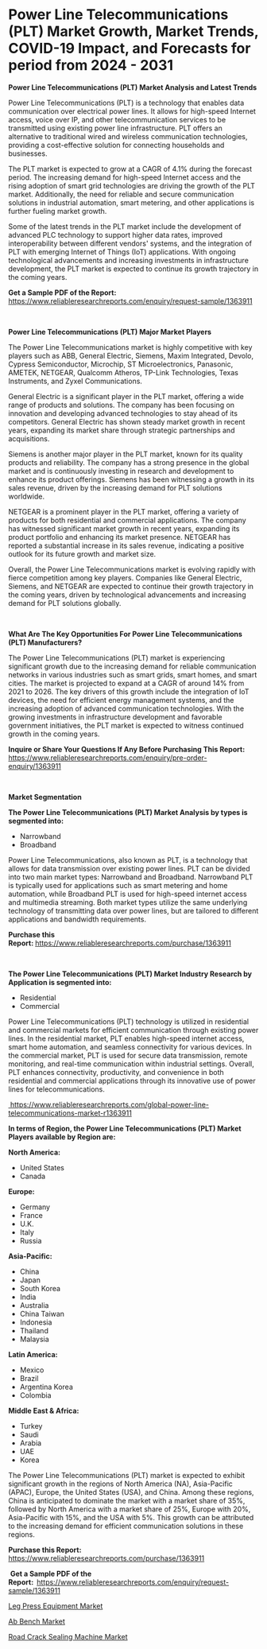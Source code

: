 <p><h1>Power Line Telecommunications (PLT) Market Growth, Market Trends, COVID-19 Impact, and Forecasts for period from 2024 - 2031</h1></p><p><strong>Power Line Telecommunications (PLT) Market Analysis and Latest Trends</strong></p>
<p><p>Power Line Telecommunications (PLT) is a technology that enables data communication over electrical power lines. It allows for high-speed Internet access, voice over IP, and other telecommunication services to be transmitted using existing power line infrastructure. PLT offers an alternative to traditional wired and wireless communication technologies, providing a cost-effective solution for connecting households and businesses.</p><p>The PLT market is expected to grow at a CAGR of 4.1% during the forecast period. The increasing demand for high-speed Internet access and the rising adoption of smart grid technologies are driving the growth of the PLT market. Additionally, the need for reliable and secure communication solutions in industrial automation, smart metering, and other applications is further fueling market growth.</p><p>Some of the latest trends in the PLT market include the development of advanced PLC technology to support higher data rates, improved interoperability between different vendors' systems, and the integration of PLT with emerging Internet of Things (IoT) applications. With ongoing technological advancements and increasing investments in infrastructure development, the PLT market is expected to continue its growth trajectory in the coming years.</p></p>
<p><strong>Get a Sample PDF of the Report:&nbsp;</strong> <a href="https://www.reliableresearchreports.com/enquiry/request-sample/1363911">https://www.reliableresearchreports.com/enquiry/request-sample/1363911</a></p>
<p>&nbsp;</p>
<p><strong>Power Line Telecommunications (PLT) Major Market Players</strong></p>
<p><p>The Power Line Telecommunications market is highly competitive with key players such as ABB, General Electric, Siemens, Maxim Integrated, Devolo, Cypress Semiconductor, Microchip, ST Microelectronics, Panasonic, AMETEK, NETGEAR, Qualcomm Atheros, TP-Link Technologies, Texas Instruments, and Zyxel Communications.</p><p>General Electric is a significant player in the PLT market, offering a wide range of products and solutions. The company has been focusing on innovation and developing advanced technologies to stay ahead of its competitors. General Electric has shown steady market growth in recent years, expanding its market share through strategic partnerships and acquisitions.</p><p>Siemens is another major player in the PLT market, known for its quality products and reliability. The company has a strong presence in the global market and is continuously investing in research and development to enhance its product offerings. Siemens has been witnessing a growth in its sales revenue, driven by the increasing demand for PLT solutions worldwide.</p><p>NETGEAR is a prominent player in the PLT market, offering a variety of products for both residential and commercial applications. The company has witnessed significant market growth in recent years, expanding its product portfolio and enhancing its market presence. NETGEAR has reported a substantial increase in its sales revenue, indicating a positive outlook for its future growth and market size.</p><p>Overall, the Power Line Telecommunications market is evolving rapidly with fierce competition among key players. Companies like General Electric, Siemens, and NETGEAR are expected to continue their growth trajectory in the coming years, driven by technological advancements and increasing demand for PLT solutions globally.</p></p>
<p>&nbsp;</p>
<p><strong>What Are The Key Opportunities For Power Line Telecommunications (PLT) Manufacturers?</strong></p>
<p><p>The Power Line Telecommunications (PLT) market is experiencing significant growth due to the increasing demand for reliable communication networks in various industries such as smart grids, smart homes, and smart cities. The market is projected to expand at a CAGR of around 14% from 2021 to 2026. The key drivers of this growth include the integration of IoT devices, the need for efficient energy management systems, and the increasing adoption of advanced communication technologies. With the growing investments in infrastructure development and favorable government initiatives, the PLT market is expected to witness continued growth in the coming years.</p></p>
<p><strong>Inquire or Share Your Questions If Any Before Purchasing This Report:</strong> <a href="https://www.reliableresearchreports.com/enquiry/pre-order-enquiry/1363911">https://www.reliableresearchreports.com/enquiry/pre-order-enquiry/1363911</a></p>
<p>&nbsp;</p>
<p><strong>Market Segmentation</strong></p>
<p><strong>The Power Line Telecommunications (PLT) Market Analysis by types is segmented into:</strong></p>
<p><ul><li>Narrowband</li><li>Broadband</li></ul></p>
<p><p>Power Line Telecommunications, also known as PLT, is a technology that allows for data transmission over existing power lines. PLT can be divided into two main market types: Narrowband and Broadband. Narrowband PLT is typically used for applications such as smart metering and home automation, while Broadband PLT is used for high-speed internet access and multimedia streaming. Both market types utilize the same underlying technology of transmitting data over power lines, but are tailored to different applications and bandwidth requirements.</p></p>
<p><strong>Purchase this Report:&nbsp;</strong><a href="https://www.reliableresearchreports.com/purchase/1363911">https://www.reliableresearchreports.com/purchase/1363911</a></p>
<p>&nbsp;</p>
<p><strong>The Power Line Telecommunications (PLT) Market Industry Research by Application is segmented into:</strong></p>
<p><ul><li>Residential</li><li>Commercial</li></ul></p>
<p><p>Power Line Telecommunications (PLT) technology is utilized in residential and commercial markets for efficient communication through existing power lines. In the residential market, PLT enables high-speed internet access, smart home automation, and seamless connectivity for various devices. In the commercial market, PLT is used for secure data transmission, remote monitoring, and real-time communication within industrial settings. Overall, PLT enhances connectivity, productivity, and convenience in both residential and commercial applications through its innovative use of power lines for telecommunications.</p></p>
<p><a href="https://www.reliableresearchreports.com/global-power-line-telecommunications-market-r1363911">&nbsp;https://www.reliableresearchreports.com/global-power-line-telecommunications-market-r1363911</a></p>
<p><strong>In terms of Region, the Power Line Telecommunications (PLT) Market Players available by Region are:</strong></p>
<p>
    <p> <strong> North America: </strong>
        <ul>
            <li>United States</li>
            <li>Canada</li>
        </ul>
        </p> 
    <p> <strong> Europe: </strong>
        <ul>
            <li>Germany</li>
            <li>France</li>
            <li>U.K.</li>
            <li>Italy</li>
            <li>Russia</li>
        </ul>
        </p> 
    <p> <strong> Asia-Pacific: </strong>
        <ul>
            <li>China</li>
            <li>Japan</li>
            <li>South Korea</li>
            <li>India</li>
            <li>Australia</li>
            <li>China Taiwan</li>
            <li>Indonesia</li>
            <li>Thailand</li>
            <li>Malaysia</li>
        </ul>
        </p> 
    <p> <strong> Latin America: </strong>
        <ul>
            <li>Mexico</li>
            <li>Brazil</li>
            <li>Argentina Korea</li>
            <li>Colombia</li>
        </ul>
        </p> 
    <p> <strong> Middle East & Africa: </strong>
        <ul>
            <li>Turkey</li>
            <li>Saudi</li>
            <li>Arabia</li>
            <li>UAE</li>
            <li>Korea</li>
        </ul>
    </p>
    </p>
<p><p>The Power Line Telecommunications (PLT) market is expected to exhibit significant growth in the regions of North America (NA), Asia-Pacific (APAC), Europe, the United States (USA), and China. Among these regions, China is anticipated to dominate the market with a market share of 35%, followed by North America with a market share of 25%, Europe with 20%, Asia-Pacific with 15%, and the USA with 5%. This growth can be attributed to the increasing demand for efficient communication solutions in these regions.</p></p>
<p><strong>Purchase this Report: </strong><a href="https://www.reliableresearchreports.com/purchase/1363911">https://www.reliableresearchreports.com/purchase/1363911</a></p>
<p>&nbsp;<strong>Get a Sample PDF of the Report:&nbsp;&nbsp;</strong><a href="https://www.reliableresearchreports.com/enquiry/request-sample/1363911">https://www.reliableresearchreports.com/enquiry/request-sample/1363911</a></p>
<p><strong></strong></p>
<p><p><a href="https://github.com/yoshih12/Market-Research-Report-List-4/blob/main/leg-press-equipment-market.md">Leg Press Equipment Market</a></p><p><a href="https://github.com/jerrycopelandthomaswsqd8q/Market-Research-Report-List-3/blob/main/ab-bench-market.md">Ab Bench Market</a></p><p><a href="https://github.com/brenzgnarento/Market-Research-Report-List-3/blob/main/road-crack-sealing-machine-market.md">Road Crack Sealing Machine Market</a></p></p>